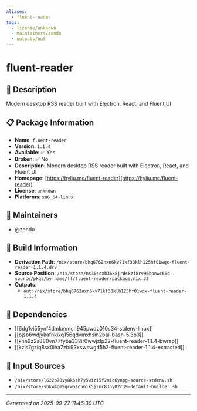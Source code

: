 ```yaml
---
aliases:
  - fluent-reader
tags:
  - license/unknown
  - maintainers/zendo
  - outputs/out
---
```


# fluent-reader

## 📝 Description

Modern desktop RSS reader built with Electron, React, and Fluent UI

## 📋 Package Information

- **Name**: `fluent-reader`
- **Version**: `1.1.4`
- **Available**: ✅ Yes
- **Broken**: ✅ No
- **Description**: Modern desktop RSS reader built with Electron, React, and Fluent UI
- **Homepage**: [https://hyliu.me/fluent-reader](https://hyliu.me/fluent-reader)
- **License**: `unknown`
- **Platforms**: `x86_64-linux`
## 👥 Maintainers

- @zendo


## 🔧 Build Information

- **Derivation Path**: `/nix/store/bhq6762nxn6kv71kf38klh125hf01wqx-fluent-reader-1.1.4.drv`
- **Source Position**: `/nix/store/ns30sqxb36k8jrds8z18rv96bpnwc60d-source/pkgs/by-name/fl/fluent-reader/package.nix:32`
- **Outputs**:
  - `out`:  `/nix/store/bhq6762nxn6kv71kf38klh125hf01wqx-fluent-reader-1.1.4`

## 🔗 Dependencies

- [[6dg1vi55ynf4dmkmmcn945pwdz010s34-stdenv-linux]]
- [[bjsb6wdjykafnkixq156qdvmxhsm2bai-bash-5.3p3]]
- [[knn9z2s880vn77fyba332ir0wwjzlp22-fluent-reader-1.1.4-bwrap]]
- [[kzls7gziq8sx0iha7zbi93xswswgd5h2-fluent-reader-1.1.4-extracted]]

## 📁 Input Sources

- `/nix/store/l622p70vy8k5sh7y5wizi5f2mic6ynpg-source-stdenv.sh`
- `/nix/store/shkw4qm9qcw5sc5n1k5jznc83ny02r39-default-builder.sh`

---
*Generated on 2025-09-27 11:46:30 UTC*
